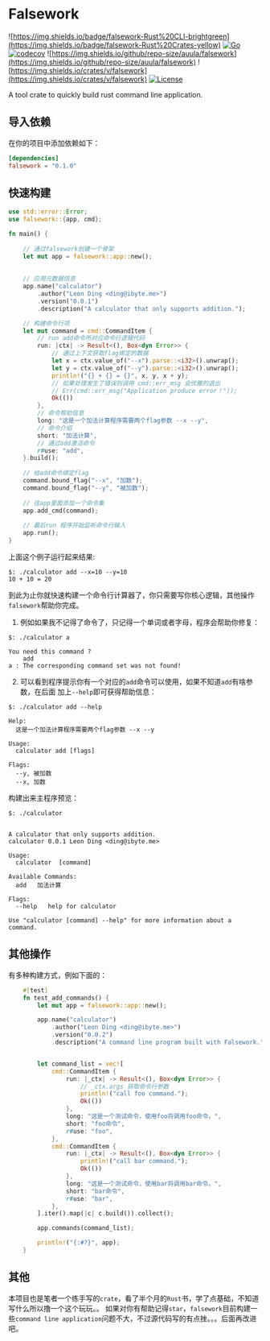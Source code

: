 # Falsework 

![https://img.shields.io/badge/falsework-Rust%20CLI-brightgreen](https://img.shields.io/badge/falsework-Rust%20Crates-yellow)
[![Go](https://github.com/higker/falsework/actions/workflows/coverage.yml/badge.svg?event=push)](https://github.com/auula/falsework/actions/workflows/coverage.yml)
[![codecov](https://codecov.io/gh/auula/falsework/branch/main/graph/badge.svg?token=22QKRI2IFE)](https://codecov.io/gh/auula/falsework)
![https://img.shields.io/github/repo-size/auula/falsework](https://img.shields.io/github/repo-size/auula/falsework)
![https://img.shields.io/crates/v/falsework](https://img.shields.io/crates/v/falsework)
[![License](https://img.shields.io/badge/license-MIT-db5149.svg)](https://github.com/higker/falsework/blob/master/LICENSE)

A tool crate to quickly build rust command line application.


## 导入依赖

在你的项目中添加依赖如下：

```toml
[dependencies]
falsework = "0.1.0"
```


## 快速构建

```rust
use std::error::Error;
use falsework::{app, cmd};

fn main() {
    
    // 通过falsework创建一个骨架
    let mut app = falsework::app::new();
    
    
    // 应用元数据信息
    app.name("calculator")
        .author("Leon Ding <ding@ibyte.me>")
        .version("0.0.1")
        .description("A calculator that only supports addition.");

    // 构建命令行项
    let mut command = cmd::CommandItem {
        // run add命令所对应命令行逻辑代码
        run: |ctx| -> Result<(), Box<dyn Error>> {
            // 通过上下文获取flag绑定的数据
            let x = ctx.value_of("--x").parse::<i32>().unwrap();
            let y = ctx.value_of("--y").parse::<i32>().unwrap();
            println!("{} + {} = {}", x, y, x + y);
            // 如果处理发生了错误则调用 cmd::err_msg 会优雅的退出
            // Err(cmd::err_msg("Application produce error！"));
            Ok(())
        },
        // 命令帮助信息
        long: "这是一个加法计算程序需要两个flag参数 --x --y",
        // 命令介绍
        short: "加法计算",
        // 通过add激活命令
        r#use: "add",
    }.build();
    
    // 给add命令绑定flag
    command.bound_flag("--x", "加数");
    command.bound_flag("--y", "被加数");
    
    // 往app里面添加一个命令集
    app.add_cmd(command);
    
    // 最后run 程序开始监听命令行输入
    app.run();
}
```

上面这个例子运行起来结果:

```shell
$: ./calculator add --x=10 --y=10
10 + 10 = 20
```

到此为止你就快速构建一个命令行计算器了，你只需要写你核心逻辑，其他操作`falsework`帮助你完成。

1. 例如如果我不记得了命令了，只记得一个单词或者字母，程序会帮助你修复：

```shell
$: ./calculator a

You need this command ?
	add
a : The corresponding command set was not found!
```
2. 可以看到程序提示你有一个对应的`add`命令可以使用，如果不知道`add`有啥参数，在后面
加上`--help`即可获得帮助信息：

```shell
$: ./calculator add --help

Help:
  这是一个加法计算程序需要两个flag参数 --x --y

Usage:
  calculator add [flags]

Flags:
  --y, 被加数
  --x, 加数
```
构建出来主程序预览：

```shell
$: ./calculator


A calculator that only supports addition.
calculator 0.0.1 Leon Ding <ding@ibyte.me>

Usage:
  calculator  [command]

Available Commands:
  add	加法计算

Flags:
  --help   help for calculator

Use "calculator [command] --help" for more information about a command.
```

## 其他操作
有多种构建方式，例如下面的：

```rust
    #[test]
    fn test_add_commands() {
        let mut app = falsework::app::new();

        app.name("calculator")
            .author("Leon Ding <ding@ibyte.me>")
            .version("0.0.2")
            .description("A command line program built with Falsework.");


        let command_list = vec![
            cmd::CommandItem {
                run: |_ctx| -> Result<(), Box<dyn Error>> {
                    // _ctx.args 获取命令行参数
                    println!("call foo command.");
                    Ok(())
                },
                long: "这是一个测试命令，使用foo将调用foo命令。",
                short: "foo命令",
                r#use: "foo",
            },
            cmd::CommandItem {
                run: |_ctx| -> Result<(), Box<dyn Error>> {
                    println!("call bar command.");
                    Ok(())
                },
                long: "这是一个测试命令，使用bar将调用bar命令。",
                short: "bar命令",
                r#use: "bar",
            },
        ].iter().map(|c| c.build()).collect();

        app.commands(command_list);

        println!("{:#?}", app);
    }
```

## 其他
本项目也是笔者一个练手写的`crate`，看了半个月的`Rust`书，学了点基础，不知道写什么所以撸一个这个玩玩。。
如果对你有帮助记得`star`，`falsework`目前构建一些`command line application`问题不大，不过源代码写的有点挫。。。后面再改进吧。
